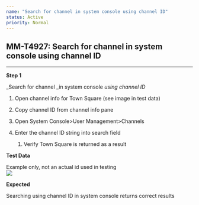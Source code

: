```yaml
---
name: "Search for channel in system console using channel ID"
status: Active
priority: Normal
---
```


## MM-T4927: Search for channel in system console using channel ID

---

**Step 1**

_Search for channel _in system console _using channel ID_

1. Open channel info for Town Square (see image in test data)

2. Copy channel ID from channel info pane

3. Open System Console>User Management>Channels

4. Enter the channel ID string into search field 

   1. Verify Town Square is returned as a result

**Test Data**

Example only, not an actual id used in testing\
![](https://smartbear-tm4j-prod-us-west-2-attachment-rich-text.s3.us-west-2.amazonaws.com/embedded-f3277290f945470c4add5d21ef3dc7ca7b74388fc7152bfb6b99ae58c66a95a8-1658170280881-Screen+Shot+2022-07-18+at+2.50.48+PM.png)

**Expected**

Searching using channel ID in system console returns correct results 
